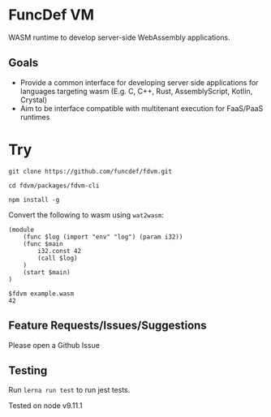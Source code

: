 # FuncDef VM

WASM runtime to develop server-side WebAssembly applications.

## Goals
- Provide a common interface for developing server side applications for languages targeting wasm (E.g. C, C++, Rust, AssemblyScript, Kotlin, Crystal)
- Aim to be interface compatible with multitenant execution for FaaS/PaaS runtimes


# Try

`git clone https://github.com/funcdef/fdvm.git`

`cd fdvm/packages/fdvm-cli`

`npm install -g`

Convert the following to wasm using `wat2wasm`:
```
(module
    (func $log (import "env" "log") (param i32))
    (func $main
        i32.const 42
        (call $log)
    )
    (start $main)
)
```

```
$fdvm example.wasm
42
```


## Feature Requests/Issues/Suggestions
Please open a Github Issue

## Testing

Run `lerna run test` to run jest tests.

Tested on node v9.11.1